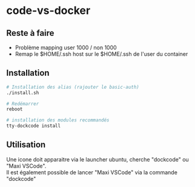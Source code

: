 # code-vs-docker

## Reste à faire
- Problème mapping user 1000 / non 1000
- Remap le $HOME/.ssh host sur le $HOME/.ssh de l'user du container

## Installation
```bash
# Installation des alias (rajouter le basic-auth)
./install.sh

# Redémarrer
reboot

# installation des modules recommandés
tty-dockcode install
```

## Utilisation
Une icone doit apparaitre via le launcher ubuntu, cherche "dockcode" ou "Maxi VSCode".  
Il est également possible de lancer "Maxi VSCode" via la commande "dockcode"